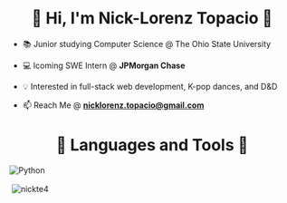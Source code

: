 <img href="https://i.pinimg.com/originals/73/4a/17/734a1733c544c50687c82d8799dc3c35.jpg"></img>

<h1 align="center">👋 Hi, I'm Nick-Lorenz Topacio 👋</h1>

- 📚 Junior studying Computer Science @ The Ohio State University
  
- 💻 Icoming SWE Intern @ **JPMorgan Chase**
  
- 💡 Interested in full-stack web development, K-pop dances, and D&D
  
- 📫 Reach Me @ **nicklorenz.topacio@gmail.com**

<h1 align="center">🔧 Languages and Tools 🔧</h1>

![Python](https://img.shields.io/badge/python-3670A0?style=for-the-badge&logo=python&logoColor=ffdd54)

<p>&nbsp;<img align="center" src="https://github-readme-stats.vercel.app/api?username=nickte4&show_icons=true&locale=en" alt="nickte4" /></p>
